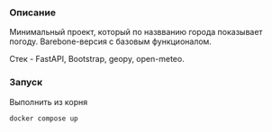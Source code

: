 ### Описание

Минимальный проект, который по назвванию города показывает погоду. Barebone-версия с базовым функционалом.

Стек - FastAPI, Bootstrap, geopy, open-meteo.

### Запуск

Выполнить из корня

```docker compose up```
